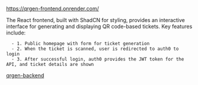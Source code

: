 https://qrgen-frontend.onrender.com/

The React frontend, built with ShadCN for styling, provides an interactive interface for generating and displaying QR code-based tickets. 
Key features include:

      - 1. Public homepage with form for ticket generation
      - 2. When the ticket is scanned, user is redirected to auth0 to login
      - 3. After successful login, auth0 provides the JWT token for the API, and ticket details are shown
[qrgen-backend](https://github.com/IvorLipic/qrgen-backend)
